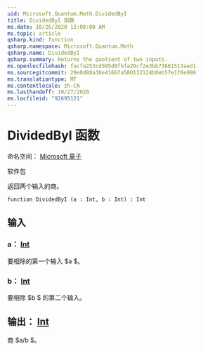 ```yaml
---
uid: Microsoft.Quantum.Math.DividedByI
title: DividedByI 函数
ms.date: 10/26/2020 12:00:00 AM
ms.topic: article
qsharp.kind: function
qsharp.namespace: Microsoft.Quantum.Math
qsharp.name: DividedByI
qsharp.summary: Returns the quotient of two inputs.
ms.openlocfilehash: facfa253cd505d0fbfa20cf2e3bb73681513aed1
ms.sourcegitcommit: 29e0d88a30e4166fa580132124b0eb57e1f0e986
ms.translationtype: MT
ms.contentlocale: zh-CN
ms.lasthandoff: 10/27/2020
ms.locfileid: "92695121"
---
```

# <a name="dividedbyi-function"></a>DividedByI 函数

命名空间： [Microsoft 量子](xref:Microsoft.Quantum.Math)

软件包 [](https://nuget.org/packages/)


返回两个输入的商。

```qsharp
function DividedByI (a : Int, b : Int) : Int
```


## <a name="input"></a>输入

### <a name="a--int"></a>a： [Int](xref:microsoft.quantum.lang-ref.int)

要相除的第一个输入 $a $。


### <a name="b--int"></a>b： [Int](xref:microsoft.quantum.lang-ref.int)

要相除 $b $ 的第二个输入。



## <a name="output--int"></a>输出： [Int](xref:microsoft.quantum.lang-ref.int)

商 $a/b $。